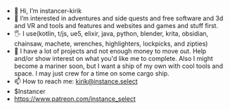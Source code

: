 - 👋 Hi, I’m instancer-kirik
- 👀 I’m interested in adventures and side quests and free software and 3d and VR and tools and features and websites and games and stuff first.
- 🖐 I use(kotlin, t/js, ue5, elixir, java, python, blender, krita, obsidian, chainsaw, machete, wrenches, highlighters, lockpicks, and zipties)
- 💞️ I have a lot of projects and not enough money to move out. Help and/or show interest on what you'd like me to complete. Also I might become a mariner soon, but I want a ship of my own with cool tools and space. I may just crew for a time on some cargo ship.
- 📫 How to reach me: kirik@instance.select
- $Instancer
- https://www.patreon.com/instance_select

<!---
instancer-kirik/instancer-kirik is a ✨ special ✨ repository because its `README.md` (this file) appears on your GitHub profile.
You can click the Preview link to take a look at your changes.
--->
